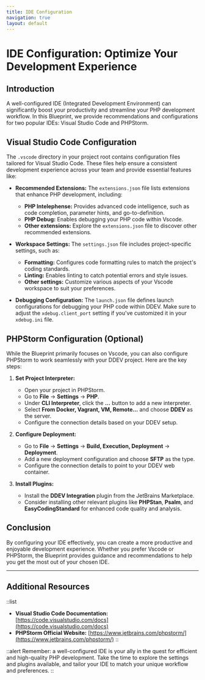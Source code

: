 ```yaml
---
title: IDE Configuration
navigation: true
layout: default
---
```


# IDE Configuration: Optimize Your Development Experience

## Introduction

A well-configured IDE (Integrated Development Environment) can significantly boost your productivity and streamline your PHP development workflow. In this Blueprint, we provide recommendations and configurations for two popular IDEs: Visual Studio Code and PHPStorm.

## Visual Studio Code Configuration

The `.vscode` directory in your project root contains configuration files tailored for Visual Studio Code. These files help ensure a consistent development experience across your team and provide essential features like:

* **Recommended Extensions:** The `extensions.json` file lists extensions that enhance PHP development, including:
    * **PHP Intelephense:** Provides advanced code intelligence, such as code completion, parameter hints, and go-to-definition.
    * **PHP Debug:** Enables debugging your PHP code within Vscode.
    * **Other extensions:** Explore the `extensions.json` file to discover other recommended extensions.

* **Workspace Settings:** The `settings.json` file includes project-specific settings, such as:
    * **Formatting:** Configures code formatting rules to match the project's coding standards.
    * **Linting:** Enables linting to catch potential errors and style issues.
    * **Other settings:** Customize various aspects of your Vscode workspace to suit your preferences.

* **Debugging Configuration:** The `launch.json` file defines launch configurations for debugging your PHP code within DDEV. Make sure to adjust the `xdebug.client_port` setting if you've customized it in your `xdebug.ini` file.

## PHPStorm Configuration (Optional)

While the Blueprint primarily focuses on Vscode, you can also configure PHPStorm to work seamlessly with your DDEV project. Here are the key steps:

1. **Set Project Interpreter:**
   * Open your project in PHPStorm.
   * Go to **File** -> **Settings** -> **PHP**.
   * Under **CLI Interpreter**, click the **...** button to add a new interpreter.
   * Select **From Docker, Vagrant, VM, Remote...** and choose **DDEV** as the server.
   * Configure the connection details based on your DDEV setup.

2. **Configure Deployment:**
   * Go to **File** -> **Settings** -> **Build, Execution, Deployment** -> **Deployment**.
   * Add a new deployment configuration and choose **SFTP** as the type.
   * Configure the connection details to point to your DDEV web container.

3. **Install Plugins:**
   * Install the **DDEV Integration** plugin from the JetBrains Marketplace.
   * Consider installing other relevant plugins like **PHPStan**, **Psalm**, and **EasyCodingStandard** for enhanced code quality and analysis.

## Conclusion

By configuring your IDE effectively, you can create a more productive and enjoyable development experience. Whether you prefer Vscode or PHPStorm, the Blueprint provides guidance and recommendations to help you get the most out of your chosen IDE.

---

## Additional Resources

::list
* **Visual Studio Code Documentation:** [https://code.visualstudio.com/docs](https://code.visualstudio.com/docs)
* **PHPStorm Official Website:** [https://www.jetbrains.com/phpstorm/](https://www.jetbrains.com/phpstorm/)
::

::alert
Remember: a well-configured IDE is your ally in the quest for efficient and high-quality PHP development. Take the time to explore the settings and plugins available, and tailor your IDE to match your unique workflow and preferences.
::
